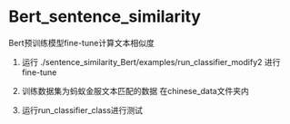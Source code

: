 # Bert_sentence_similarity

Bert预训练模型fine-tune计算文本相似度

1) 运行 ./sentence_similarity_Bert/examples/run_classifier_modify2 进行fine-tune

2) 训练数据集为蚂蚁金服文本匹配的数据 在chinese_data文件夹内

3) 运行run_classifier_class进行测试

